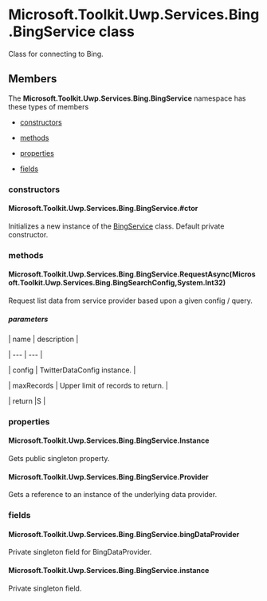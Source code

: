 
# Microsoft.Toolkit.Uwp.Services.Bing.BingService class

Class for connecting to Bing.

## Members

The **Microsoft.Toolkit.Uwp.Services.Bing.BingService** namespace has these types of members

* [constructors](#constructors)

* [methods](#methods)

* [properties](#properties)

* [fields](#fields)

### constructors

#### Microsoft.Toolkit.Uwp.Services.Bing.BingService.#ctor

Initializes a new instance of the [BingService](T_Microsoft_Toolkit_Uwp_Services_Bing_BingService) class.            Default private constructor.

### methods

#### Microsoft.Toolkit.Uwp.Services.Bing.BingService.RequestAsync(Microsoft.Toolkit.Uwp.Services.Bing.BingSearchConfig,System.Int32)

Request list data from service provider based upon a given config / query.

##### parameters




| name | description |

| --- | --- |

| config | TwitterDataConfig instance. |

| maxRecords | Upper limit of records to return. |

| return |S |

### properties

#### Microsoft.Toolkit.Uwp.Services.Bing.BingService.Instance

Gets public singleton property.

#### Microsoft.Toolkit.Uwp.Services.Bing.BingService.Provider

Gets a reference to an instance of the underlying data provider.

### fields

#### Microsoft.Toolkit.Uwp.Services.Bing.BingService.bingDataProvider

Private singleton field for BingDataProvider.

#### Microsoft.Toolkit.Uwp.Services.Bing.BingService.instance

Private singleton field.
